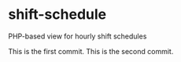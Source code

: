 shift-schedule
==============

PHP-based view for hourly shift schedules

This is the first commit.
This is the second commit.